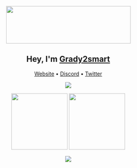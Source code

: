<p align="center">
  <img src="https://techdech.github.io/img/appban.png" width="333" height="100">
</p>	
   
<h2 align="center">Hey, I'm <a href="https://github.com/techdech">Grady2smart</a></h2>
<p align="center">
  <a href="https://grady2smart.github.io/">Website</a> •
  <a href="https://techdech.github.io/techdech/discord">Discord</a> •
  <a href="https://twitter.com/grady2smart">Twitter</a>
</p>

<p align="center">
    <img src="https://readme-typing-svg.herokuapp.com?color=%23FFFFFF&width=250&lines=I+am+a+web+developer;jailbreak+enthusiast;and+student!" />
</p>

<p align= "center">
  <img height= "150" src="https://github-readme-stats.vercel.app/api?username=techdech&theme=react&show_icons=true&include_all_commits=true" />
  <img height= "150" src="https://github-readme-stats.vercel.app/api/top-langs/?username=techdech&theme=react&layout=compact" />
</p>

<p align="center">
    <img src="https://profile-counter.glitch.me/techdech/count.svg" />
</p>
